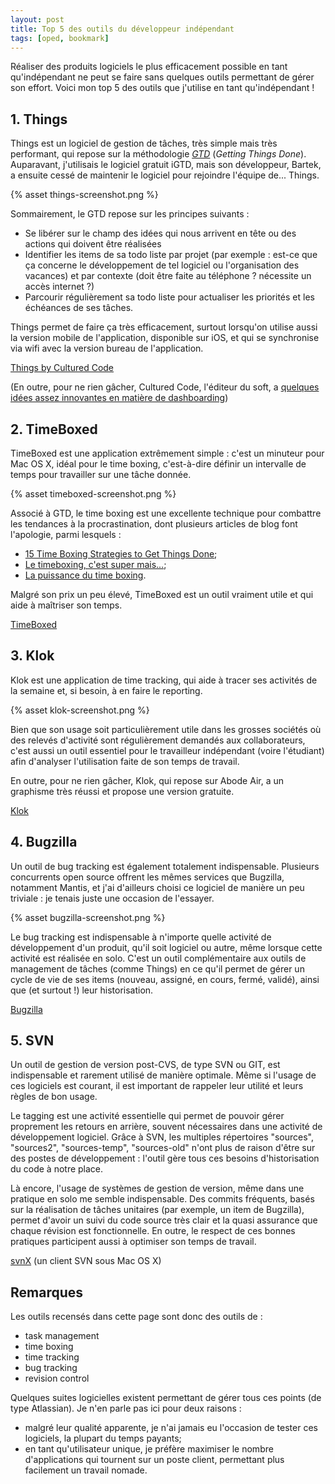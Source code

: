 ```yaml
---
layout: post
title: Top 5 des outils du développeur indépendant
tags: [oped, bookmark]
---
```


Réaliser des produits logiciels le plus efficacement possible en tant
qu'indépendant ne peut se faire sans quelques outils permettant de gérer son
effort. Voici mon top 5 des outils que j'utilise en tant qu'indépendant !

## 1. Things

Things est un logiciel de gestion de tâches, très simple mais très performant,
qui repose sur la méthodologie [_GTD_][gtd] (_Getting Things Done_). Auparavant,
j'utilisais le logiciel gratuit iGTD, mais son développeur, Bartek, a ensuite
cessé de maintenir le logiciel pour rejoindre l'équipe de... Things.

{% asset things-screenshot.png %}

Sommairement, le GTD repose sur les principes suivants :

- Se libérer sur le champ des idées qui nous arrivent en tête ou des actions qui
  doivent être réalisées
- Identifier les items de sa todo liste par projet (par exemple : est-ce que ça
  concerne le développement de tel logiciel ou l'organisation des vacances) et
  par contexte (doit être faite au téléphone ? nécessite un accès internet ?)
- Parcourir régulièrement sa todo liste pour actualiser les priorités et les
  échéances de ses tâches.

Things permet de faire ça très efficacement, surtout lorsqu'on utilise aussi la
version mobile de l'application, disponible sur iOS, et qui se synchronise via
wifi avec la version bureau de l'application.

[Things by Cultured Code][things]

(En outre, pour ne rien gâcher, Cultured Code, l'éditeur du soft, a [quelques
idées assez innovantes en matière de dashboarding][things-dashboard])

## 2. TimeBoxed

TimeBoxed est une application extrêmement simple : c'est un minuteur pour Mac OS
X, idéal pour le time boxing, c'est-à-dire définir un intervalle de temps pour
travailler sur une tâche donnée.

{% asset timeboxed-screenshot.png %}

Associé à GTD, le time boxing est une excellente technique pour combattre les
tendances à la procrastination, dont plusieurs articles de blog font l'apologie,
parmi lesquels :

- [15 Time Boxing Strategies to Get Things Done](https://litemind.com/time-boxing/);
- [Le timeboxing, c'est super mais…](https://www.qualitystreet.fr/2007/11/14/le-timeboxing-cest-super-mais/);
- [La puissance du time boxing](https://luc-jeanniard.blogspot.com/2009/12/la-puissance-du-time-boxing.html).

Malgré son prix un peu élevé, TimeBoxed est un outil vraiment utile et qui aide
à maîtriser son temps.

[TimeBoxed][timeboxed]

## 3. Klok

Klok est une application de time tracking, qui aide à tracer ses activités de la
semaine et, si besoin, à en faire le reporting.

{% asset klok-screenshot.png %}

Bien que son usage soit particulièrement utile dans les grosses sociétés où des
relevés d'activité sont régulièrement demandés aux collaborateurs, c'est aussi
un outil essentiel pour le travailleur indépendant (voire l'étudiant) afin
d'analyser l'utilisation faite de son temps de travail.

En outre, pour ne rien gâcher, Klok, qui repose sur Abode Air, a un graphisme
très réussi et propose une version gratuite.

[Klok][klok]

## 4. Bugzilla

Un outil de bug tracking est également totalement indispensable. Plusieurs
concurrents open source offrent les mêmes services que Bugzilla, notamment
Mantis, et j'ai d'ailleurs choisi ce logiciel de manière un peu triviale : je
tenais juste une occasion de l'essayer.

{% asset bugzilla-screenshot.png %}

Le bug tracking est indispensable à n'importe quelle activité de développement
d'un produit, qu'il soit logiciel ou autre, même lorsque cette activité est
réalisée en solo. C'est un outil complémentaire aux outils de management de
tâches (comme Things) en ce qu'il permet de gérer un cycle de vie de ses items
(nouveau, assigné, en cours, fermé, validé), ainsi que (et surtout !) leur
historisation.

[Bugzilla][bugzilla]

## 5. SVN

Un outil de gestion de version post-CVS, de type SVN ou GIT, est indispensable
et rarement utilisé de manière optimale. Même si l'usage de ces logiciels est
courant, il est important de rappeler leur utilité et leurs règles de bon usage.

Le tagging est une activité essentielle qui permet de pouvoir gérer proprement
les retours en arrière, souvent nécessaires dans une activité de développement
logiciel. Grâce à SVN, les multiples répertoires "sources", "sources2",
"sources-temp", "sources-old" n'ont plus de raison d'être sur des postes de
développement : l'outil gère tous ces besoins d'historisation du code à notre
place.

Là encore, l'usage de systèmes de gestion de version, même dans une pratique en
solo me semble indispensable. Des commits fréquents, basés sur la réalisation de
tâches unitaires (par exemple, un item de Bugzilla), permet d'avoir un suivi du
code source très clair et la quasi assurance que chaque révision est
fonctionnelle. En outre, le respect de ces bonnes pratiques participent aussi à
optimiser son temps de travail.

[svnX][svnx] (un client SVN sous Mac OS X)

## Remarques

Les outils recensés dans cette page sont donc des outils de :

- task management
- time boxing
- time tracking
- bug tracking
- revision control

Quelques suites logicielles existent permettant de gérer tous ces points (de
type Atlassian). Je n'en parle pas ici pour deux raisons :

- malgré leur qualité apparente, je n'ai jamais eu l'occasion de tester ces
  logiciels, la plupart du temps payants;
- en tant qu'utilisateur unique, je préfère maximiser le nombre d'applications
  qui tournent sur un poste client, permettant plus facilement un travail
  nomade.

[bugzilla]: https://www.bugzilla.org
[gtd]: https://fr.wikipedia.org/wiki/Getting_Things_Done
[klok]: https://getklok.com/
[svnx]: https://code.google.com/archive/p/svnx/
[things-dashboard]: https://culturedcode.com/status/
[things]: https://culturedcode.com/things/
[timeboxed]: https://www.macg.co/news/voir/136527/timeboxed-joue-la-montre
